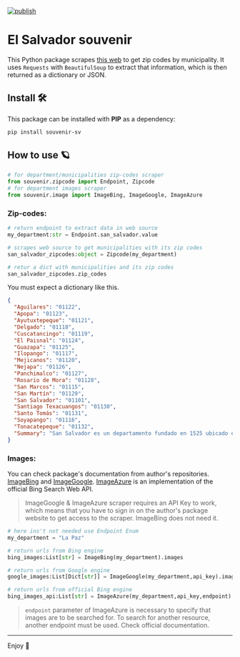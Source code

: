 [![publish](https://github.com/standoge/souvenir-sv/actions/workflows/publish.yml/badge.svg)](https://github.com/standoge/souvenir-sv/actions/workflows/publish.yml)

# El Salvador souvenir

This Python package scrapes [this web](https://www.listasal.info/articulos/codigo-postal-el-salvador.shtml) to get zip codes by municipality. It uses `Requests` with `BeautifulSoup` to extract that information, which is then returned as a dictionary or JSON.
 ## Install 🛠️

This package can be installed with **PIP** as a dependency:

```bash
pip install souvenir-sv
```

## How to use 🪐

```python
# for department/municipalities zip-codes scraper
from souvenir.zipcode import Endpoint, Zipcode
# for department images scraper
from souvenir.image import ImageBing, ImageGoogle, ImageAzure
```

### Zip-codes:

```python
# return endpoint to extract data in web source
my_department:str = Endpoint.san_salvador.value

# scrapes web source to get municipalities with its zip codes
san_salvador_zipcodes:object = Zipcode(my_department)

# retur a dict with municipalities and its zip codes
san_salvador_zipcodes.zip_codes
```

You must expect a dictionary like this.

```json
{
  "Aguilares": "01122",
  "Apopa": "01123",
  "Ayutuxtepeque": "01121",
  "Delgado": "01118",
  "Cuscatancingo": "01119",
  "El Paisnal": "01124",
  "Guazapa": "01125",
  "Ilopango": "01117",
  "Mejicanos": "01120",
  "Nejapa": "01126",
  "Panchimalco": "01127",
  "Rosario de Mora": "01128",
  "San Marcos": "01115",
  "San Martín": "01129",
  "San Salvador": "01101",
  "Santiago Texacuangos": "01130",
  "Santo Tomás": "01131",
  "Soyapango": "01116",
  "Tonacatepeque": "01132",
  "Summary": "San Salvador es un departamento fundado en 1525 ubicado en la Zona Central de El Salvador. Posee 3 distritos y 19 municipios."
}
```

### Images:
You can check package's documentation from author's repositories.
[ImageBing](https://github.com/ffreemt/bing-image-urls) and [ImageGoogle](https://github.com/arrrlo/Google-Images-Search). [ImageAzure](https://learn.microsoft.com/en-us/bing/search-apis/bing-image-search/reference/endpoints?source=recommendations) is an implementation of the official Bing Search Web API.

> ImageGoogle & ImageAzure scraper requires an API Key to work, which means that you have to sign in on the author's package website to get access to the scraper. ImageBing does not need it.

```python
# here ins't not needed use Endpoint Enum
my_department = "La Paz"

# return urls from Bing engine
bing_images:List[str] = ImageBing(my_department).images

# return urls from Google engine
google_images:List[Dict[str]] = ImageGoogle(my_department,api_key).images

# return urls from official Bing engine
bing_images_api:List[str] = ImageAzure(my_department,api_key,endpoint)
```

> `endpoint` parameter of ImageAzure is necessary to specify that images are to be searched for. To search for another resource, another endpoint must be used. Check official documentation.

----
Enjoy :bamboo:
